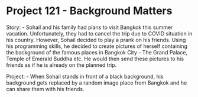 # Project 121 - Background Matters

Story: - Sohail and his family had plans to visit Bangkok this summer vacation. Unfortunately, they
had to cancel the trip due to COVID situation in his country.
However, Sohail decided to play a prank on his friends. Using his programming skills, he
decided to create pictures of herself containing the background of the famous places in
Bangkok City - The Grand Palace, Temple of Emerald Buddha etc. He would then send these
pictures to his friends as if he is already on the planned trip.

Project: - When Sohail stands in front of a black background, his background gets replaced by a random image place from Bangkok and he can share them with his friends.

